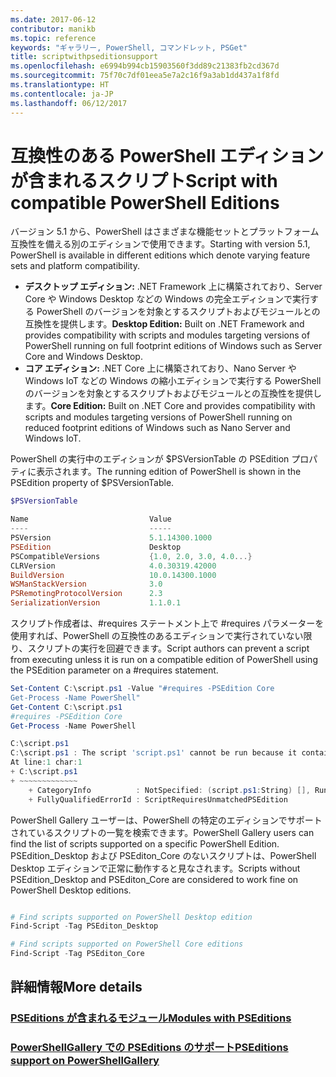 ```yaml
---
ms.date: 2017-06-12
contributor: manikb
ms.topic: reference
keywords: "ギャラリー, PowerShell, コマンドレット, PSGet"
title: scriptwithpseditionsupport
ms.openlocfilehash: e6994b994cb15903560f3dd89c21383fb2cd367d
ms.sourcegitcommit: 75f70c7df01eea5e7a2c16f9a3ab1dd437a1f8fd
ms.translationtype: HT
ms.contentlocale: ja-JP
ms.lasthandoff: 06/12/2017
---
```

# <a name="script-with-compatible-powershell-editions"></a><span data-ttu-id="cd9dd-103">互換性のある PowerShell エディションが含まれるスクリプト</span><span class="sxs-lookup"><span data-stu-id="cd9dd-103">Script with compatible PowerShell Editions</span></span>
<span data-ttu-id="cd9dd-104">バージョン 5.1 から、PowerShell はさまざまな機能セットとプラットフォーム互換性を備える別のエディションで使用できます。</span><span class="sxs-lookup"><span data-stu-id="cd9dd-104">Starting with version 5.1, PowerShell is available in different editions which denote varying feature sets and platform compatibility.</span></span>

- <span data-ttu-id="cd9dd-105">**デスクトップ エディション:** .NET Framework 上に構築されており、Server Core や Windows Desktop などの Windows の完全エディションで実行する PowerShell のバージョンを対象とするスクリプトおよびモジュールとの互換性を提供します。</span><span class="sxs-lookup"><span data-stu-id="cd9dd-105">**Desktop Edition:** Built on .NET Framework and provides compatibility with scripts and modules targeting versions of PowerShell running on full footprint editions of Windows such as Server Core and Windows Desktop.</span></span>
- <span data-ttu-id="cd9dd-106">**コア エディション:** .NET Core 上に構築されており、Nano Server や Windows IoT などの Windows の縮小エディションで実行する PowerShell のバージョンを対象とするスクリプトおよびモジュールとの互換性を提供します。</span><span class="sxs-lookup"><span data-stu-id="cd9dd-106">**Core Edition:** Built on .NET Core and provides compatibility with scripts and modules targeting versions of PowerShell running on reduced footprint editions of Windows such as Nano Server and Windows IoT.</span></span>

<span data-ttu-id="cd9dd-107">PowerShell の実行中のエディションが $PSVersionTable の PSEdition プロパティに表示されます。</span><span class="sxs-lookup"><span data-stu-id="cd9dd-107">The running edition of PowerShell is shown in the PSEdition property of $PSVersionTable.</span></span>
```powershell
$PSVersionTable

Name                           Value
----                           -----
PSVersion                      5.1.14300.1000
PSEdition                      Desktop
PSCompatibleVersions           {1.0, 2.0, 3.0, 4.0...}
CLRVersion                     4.0.30319.42000
BuildVersion                   10.0.14300.1000
WSManStackVersion              3.0
PSRemotingProtocolVersion      2.3
SerializationVersion           1.1.0.1
```

<span data-ttu-id="cd9dd-108">スクリプト作成者は、#requires ステートメント上で #requires パラメーターを使用すれば、PowerShell の互換性のあるエディションで実行されていない限り、スクリプトの実行を回避できます。</span><span class="sxs-lookup"><span data-stu-id="cd9dd-108">Script authors can prevent a script from executing unless it is run on a compatible edition of PowerShell using the PSEdition parameter on a #requires statement.</span></span>
```powershell
Set-Content C:\script.ps1 -Value "#requires -PSEdition Core
Get-Process -Name PowerShell"
Get-Content C:\script.ps1
#requires -PSEdition Core
Get-Process -Name PowerShell

C:\script.ps1
C:\script.ps1 : The script 'script.ps1' cannot be run because it contained a "#requires" statement for PowerShell Core edition. The edition of PowerShell that is required by the script does not match the currently running PowerShell Desktop edition.
At line:1 char:1
+ C:\script.ps1
+ ~~~~~~~~~~~~~
    + CategoryInfo          : NotSpecified: (script.ps1:String) [], RuntimeException
    + FullyQualifiedErrorId : ScriptRequiresUnmatchedPSEdition
```

<span data-ttu-id="cd9dd-109">PowerShell Gallery ユーザーは、PowerShell の特定のエディションでサポートされているスクリプトの一覧を検索できます。</span><span class="sxs-lookup"><span data-stu-id="cd9dd-109">PowerShell Gallery users can find the list of scripts supported on a specific PowerShell Edition.</span></span>
<span data-ttu-id="cd9dd-110">PSEdition_Desktop および PSEditon_Core のないスクリプトは、PowerShell Desktop エディションで正常に動作すると見なされます。</span><span class="sxs-lookup"><span data-stu-id="cd9dd-110">Scripts without PSEdition_Desktop and PSEditon_Core are considered to work fine on PowerShell Desktop editions.</span></span>

```powershell

# Find scripts supported on PowerShell Desktop edition
Find-Script -Tag PSEditon_Desktop

# Find scripts supported on PowerShell Core editions
Find-Script -Tag PSEditon_Core

```

## <a name="more-details"></a><span data-ttu-id="cd9dd-111">詳細情報</span><span class="sxs-lookup"><span data-stu-id="cd9dd-111">More details</span></span>
### <a name="modules-with-pseditionsmodulemodulewithpseditionsupportmd"></a>[<span data-ttu-id="cd9dd-112">PSEditions が含まれるモジュール</span><span class="sxs-lookup"><span data-stu-id="cd9dd-112">Modules with PSEditions</span></span>](../module/modulewithpseditionsupport.md)
### <a name="pseditions-support-on-powershellgallerypsgallerypsgallerypseditionsmd"></a>[<span data-ttu-id="cd9dd-113">PowerShellGallery での PSEditions のサポート</span><span class="sxs-lookup"><span data-stu-id="cd9dd-113">PSEditions support on PowerShellGallery</span></span>](../../psgallery/psgallery_pseditions.md)


